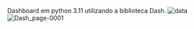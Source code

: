 Dashboard em python 3.11 utilizando a biblioteca Dash.
![data](https://github.com/DubielaODestruidor/PyDash/assets/81489397/30eb1fc6-7f2c-4853-856e-867cb0c62999)
![Dash_page-0001](https://github.com/DubielaODestruidor/PyDash/assets/81489397/85296d16-1774-4e1a-9275-6f76fe9174f4)
